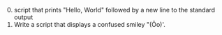 0. script that prints "Hello, World" followed by a new line to the standard output
1. Write a script that displays a confused smiley "(Ôo)'.
